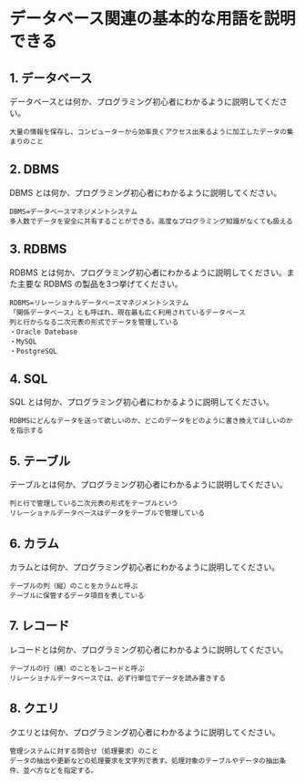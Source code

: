 # データベース関連の基本的な用語を説明できる

## 1. データベース

データベースとは何か、プログラミング初心者にわかるように説明してください。

```
大量の情報を保存し、コンピューターから効率良くアクセス出来るように加工したデータの集まりのこと
```

## 2. DBMS

DBMS とは何か、プログラミング初心者にわかるように説明してください。

```
DBMS=データベースマネジメントシステム
多人数でデータを安全に共有することができる。高度なプログラミング知識がなくても扱える
```

## 3. RDBMS

RDBMS とは何か、プログラミング初心者にわかるように説明してください。また主要な RDBMS の製品を3つ挙げてください。

```
RDBMS=リレーショナルデータベースマネジメントシステム
「関係データベース」とも呼ばれ、現在最も広く利用されているデータベース
列と行からなる二次元表の形式でデータを管理している
・Oracle Datebase
・MySQL
・PostgreSQL
```

## 4. SQL

SQL とは何か、プログラミング初心者にわかるように説明してください。

```
RDBMSにどんなデータを送って欲しいのか、どこのデータをどのように書き換えてほしいのかを指示する
```

## 5. テーブル

テーブルとは何か、プログラミング初心者にわかるように説明してください。

```
列と行で管理している二次元表の形式をテーブルという
リレーショナルデータベースはデータをテーブルで管理している
```

## 6. カラム

カラムとは何か、プログラミング初心者にわかるように説明してください。

```
テーブルの列（縦）のことをカラムと呼ぶ
テーブルに保管するデータ項目を表している
```

## 7. レコード

レコードとは何か、プログラミング初心者にわかるように説明してください。

```
テーブルの行（横）のことをレコードと呼ぶ
リレーショナルデータベースでは、必ず行単位でデータを読み書きする
```

## 8. クエリ

クエリとは何か、プログラミング初心者にわかるように説明してください。

```
管理システムに対する問合せ（処理要求）のこと
データの抽出や更新などの処理要求を文字列で表す。処理対象のテーブルやデータの抽出条件、並べ方などを指定する。
```
